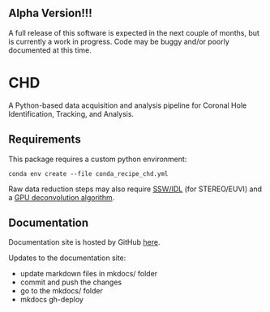 ## Alpha Version!!!
A full release of this software is expected in the next couple of months, but is currently a work in progress. Code may be buggy and/or poorly documented at this time.

# CHD
A Python-based data acquisition and analysis pipeline for Coronal Hole Identification, Tracking, and Analysis.

## Requirements
This package requires a custom python environment:
```
conda env create --file conda_recipe_chd.yml
```

Raw data reduction steps may also require [SSW/IDL](https://www.lmsal.com/solarsoft/) (for STEREO/EUVI) and a [GPU deconvolution algorithm](https://on-demand-gtc.gputechconf.com/gtcnew/sessionview.php?sessionName=s5209-gpu-accelerated+imaging+processing+for+nasa%27s+solar+dynamics+observatory).

## Documentation
Documentation site is hosted by GitHub [here](https://predsci.github.io/CHD/).

Updates to the documentation site:
- update markdown files in mkdocs/ folder
- commit and push the changes
- go to the mkdocs/ folder 
- mkdocs gh-deploy


